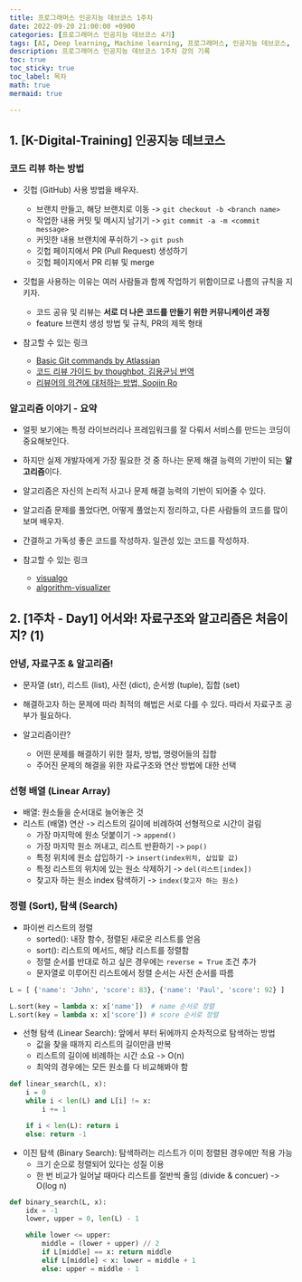 ```yaml
---
title: 프로그래머스 인공지능 데브코스 1주차
date: 2022-09-20 21:00:00 +0900
categories: [프로그래머스 인공지능 데브코스 4기]
tags: [AI, Deep learning, Machine learning, 프로그래머스, 인공지능 데브코스, K-digital training]
description: 프로그래머스 인공지능 데브코스 1주차 강의 기록
toc: true
toc_sticky: true
toc_label: 목차
math: true
mermaid: true

---
```


## 1. [K-Digital-Training] 인공지능 데브코스

### 코드 리뷰 하는 방법

- 깃헙 (GitHub) 사용 방법을 배우자.
    - 브랜치 만들고, 해당 브랜치로 이동 -> `git checkout -b <branch name>`
    - 작업한 내용 커밋 및 메시지 남기기 -> `git commit -a -m <commit message>`
    - 커밋한 내용 브랜치에 푸쉬하기 -> `git push`
    - 깃헙 페이지에서 PR (Pull Request) 생성하기
    - 깃헙 페이지에서 PR 리뷰 및 merge

- 깃헙을 사용하는 이유는 여러 사람들과 함께 작업하기 위함이므로 나름의 규칙을 지키자.
    - 코드 공유 및 리뷰는 **서로 더 나은 코드를 만들기 위한 커뮤니케이션 과정**
    - feature 브랜치 생성 방법 및 규칙, PR의 제목 형태

- 참고할 수 있는 링크
    - [Basic Git commands by Atlassian](https://confluence.atlassian.com/bitbucketserver/basic-git-commands-776639767.html)
    - [코드 리뷰 가이드 by thoughbot, 김용균님 번역](https://edykim.com/ko/post/code-review-guide/)
    - [리뷰어의 의견에 대처하는 방법, Soojin Ro](https://soojin.ro/review/handling-comments)

### 알고리즘 이야기 - 요약

- 얼핏 보기에는 특정 라이브러리나 프레임워크를 잘 다뤄서 서비스를 만드는 코딩이 중요해보인다.
- 하지만 실제 개발자에게 가장 필요한 것 중 하나는 문제 해결 능력의 기반이 되는 **알고리즘**이다.
- 알고리즘은 자신의 논리적 사고나 문제 해결 능력의 기반이 되어줄 수 있다.
- 알고리즘 문제를 풀었다면, 어떻게 풀었는지 정리하고, 다른 사람들의 코드를 많이 보며 배우자.
- 간결하고 가독성 좋은 코드를 작성하자. 일관성 있는 코드를 작성하자.

- 참고할 수 있는 링크
    - [visualgo](https://visualgo.net/ko)
    - [algorithm-visualizer](https://algorithm-visualizer.org/)

## 2. [1주차 - Day1] 어서와! 자료구조와 알고리즘은 처음이지? (1)

### 안녕, 자료구조 & 알고리즘!
- 문자열 (str), 리스트 (list), 사전 (dict), 순서쌍 (tuple), 집합 (set)
- 해결하고자 하는 문제에 따라 최적의 해법은 서로 다를 수 있다. 따라서 자료구조 공부가 필요하다.

- 알고리즘이란?
    - 어떤 문제를 해결하기 위한 절차, 방법, 명령어들의 집합
    - 주어진 문제의 해결을 위한 자료구조와 연산 방법에 대한 선택

### 선형 배열 (Linear Array)
- 배열: 원소들을 순서대로 늘어놓은 것
- 리스트 (배열) 연산 -> 리스트의 길이에 비례하여 선형적으로 시간이 걸림
    - 가장 마지막에 원소 덧붙이기 -> `append()`
    - 가장 마지막 원소 꺼내고, 리스트 반환하기 -> `pop()`
    - 특정 위치에 원소 삽입하기 -> `insert(index위치, 삽입할 값)`
    - 특정 리스트의 위치에 있는 원소 삭제하기 -> `del(리스트[index])`
    - 찾고자 하는 원소 index 탐색하기 -> `index(찾고자 하는 원소)`

### 정렬 (Sort), 탐색 (Search)
- 파이썬 리스트의 정렬
    - sorted(): 내장 함수, 정렬된 새로운 리스트를 얻음
    - sort(): 리스트의 메서드, 해당 리스트를 정렬함
    - 정렬 순서를 반대로 하고 싶은 경우에는 `reverse = True` 조건 추가
    - 문자열로 이루어진 리스트에서 정렬 순서는 사전 순서를 따름

```python
L = [ {'name': 'John', 'score': 83}, {'name': 'Paul', 'score': 92} ]

L.sort(key = lambda x: x['name'])  # name 순서로 정렬
L.sort(key = lambda x: x['score']) # score 순서로 정렬
```

- 선형 탐색 (Linear Search): 앞에서 부터 뒤에까지 순차적으로 탐색하는 방법
    - 값을 찾을 때까지 리스트의 길이만큼 반복
    - 리스트의 길이에 비례하는 시간 소요 -> O(n)
    - 최악의 경우에는 모든 원소를 다 비교해봐야 함

```python
def linear_search(L, x):
    i = 0
    while i < len(L) and L[i] != x:
        i += 1

    if i < len(L): return i
    else: return -1
```

- 이진 탐색 (Binary Search): 탐색하려는 리스트가 이미 정렬된 경우에만 적용 가능 
    - 크기 순으로 정렬되어 있다는 성질 이용
    - 한 번 비교가 일어날 때마다 리스트를 절반씩 줄임 (divide & concuer) -> O(log n)

```python
def binary_search(L, x):
    idx = -1
    lower, upper = 0, len(L) - 1

    while lower <= upper:
        middle = (lower + upper) // 2
        if L[middle] == x: return middle
        elif L[middle] < x: lower = middle + 1
        else: upper = middle - 1
```